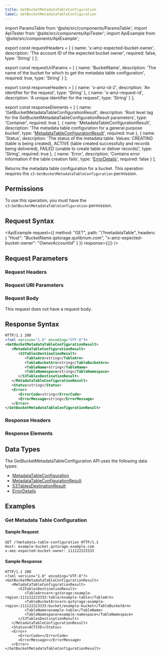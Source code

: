 ```yaml
---
title: GetBucketMetadataTableConfiguration
label: GetBucketMetadataTableConfiguration
---
```


import ParamsTable from '@site/src/components/ParamsTable';
import ApiTester from '@site/src/components/ApiTester';
import ApiExample from '@site/src/components/ApiExample';

export const requestHeaders = [
  {
    name: 'x-amz-expected-bucket-owner',
    description: 'The account ID of the expected bucket owner',
    required: false,
    type: 'String'
  }
];

export const requestUriParams = [
  {
    name: 'BucketName',
    description: 'The name of the bucket for which to get the metadata table configuration',
    required: true,
    type: 'String'
  }
];

export const responseHeaders = [
  {
    name: 'x-amz-id-2',
    description: 'An identifier for the request',
    type: 'String'
  },
  {
    name: 'x-amz-request-id',
    description: 'A unique identifier for the request',
    type: 'String'
  }
];

export const responseElements = [
  {
    name: 'GetBucketMetadataTableConfigurationResult',
    description: 'Root level tag for the GetBucketMetadataTableConfigurationResult parameters',
    type: 'Container',
    required: true
  },
  {
    name: 'MetadataTableConfigurationResult',
    description: 'The metadata table configuration for a general purpose bucket',
    type: '<a href="../data-types/metadata-table-configuration-result">MetadataTableConfigurationResult</a>',
    required: true
  },
  {
    name: 'Status',
    description: 'The status of the metadata table. Values: CREATING (table is being created), ACTIVE (table created successfully and records being delivered), FAILED (unable to create table or deliver records)',
    type: 'String',
    required: true
  },
  {
    name: 'Error',
    description: 'Contains error information if the table creation fails',
    type: '<a href="../data-types/error-details">ErrorDetails</a>',
    required: false
  }
];

Returns the metadata table configuration for a bucket. This operation requires the `s3:GetBucketMetadataTableConfiguration` permission.

## Permissions
To use this operation, you must have the `s3:GetBucketMetadataTableConfiguration` permission.

## Request Syntax

<ApiExample
  request={{
    method: "GET",
    path: "/?metadataTable",
    headers: {
      "Host": "_BucketName_.qstorage.quilibrium.com",
      "x-amz-expected-bucket-owner": "_OwnerAccountId_"
    }
  }}
  response={{}}
/>

## Request Parameters

### Request Headers
<ParamsTable parameters={requestHeaders} />

### Request URI Parameters
<ParamsTable parameters={requestUriParams} />

### Request Body
This request does not have a request body.

## Response Syntax

```xml
HTTP/1.1 200
<?xml version="1.0" encoding="UTF-8"?>
<GetBucketMetadataTableConfigurationResult>
   <MetadataTableConfigurationResult>
      <S3TablesDestinationResult>
         <TableArn>string</TableArn>
         <TableBucketArn>string</TableBucketArn>
         <TableName>string</TableName>
         <TableNamespace>string</TableNamespace>
      </S3TablesDestinationResult>
   </MetadataTableConfigurationResult>
   <Status>string</Status>
   <Error>
      <ErrorCode>string</ErrorCode>
      <ErrorMessage>string</ErrorMessage>
   </Error>
</GetBucketMetadataTableConfigurationResult>
```

### Response Headers
<ParamsTable parameters={responseHeaders} />

### Response Elements
<ParamsTable parameters={responseElements} typesEnabled />

## Data Types

The GetBucketMetadataTableConfiguration API uses the following data types:

- [MetadataTableConfiguration](/docs/api/q-storage/api-reference/data-types/metadata-table-configuration)
- [MetadataTableConfigurationResult](/docs/api/q-storage/api-reference/data-types/metadata-table-configuration-result)
- [S3TablesDestinationResult](/docs/api/q-storage/api-reference/data-types/s3-tables-destination-result)
- [ErrorDetails](/docs/api/q-storage/api-reference/data-types/error-details)

## Examples

### Get Metadata Table Configuration

#### Sample Request
```http
GET /?metadata-table-configuration HTTP/1.1
Host: example-bucket.qstorage.example.com
x-amz-expected-bucket-owner: 111122223333
```

#### Sample Response
```http
HTTP/1.1 200
<?xml version="1.0" encoding="UTF-8"?>
<GetBucketMetadataTableConfigurationResult>
   <MetadataTableConfigurationResult>
      <S3TablesDestinationResult>
         <TableArn>arn:qstorage:example-region:111122223333:table/example-table</TableArn>
         <TableBucketArn>arn:qstorage:example-region:111122223333:bucket/example-bucket</TableBucketArn>
         <TableName>example-table</TableName>
         <TableNamespace>example-namespace</TableNamespace>
      </S3TablesDestinationResult>
   </MetadataTableConfigurationResult>
   <Status>ACTIVE</Status>
   <Error>
      <ErrorCode></ErrorCode>
      <ErrorMessage></ErrorMessage>
   </Error>
</GetBucketMetadataTableConfigurationResult>
```

<ApiTester
  method="GET"
  endpoint="/?metadata-table-configuration"
  headers={requestHeaders}
/>
